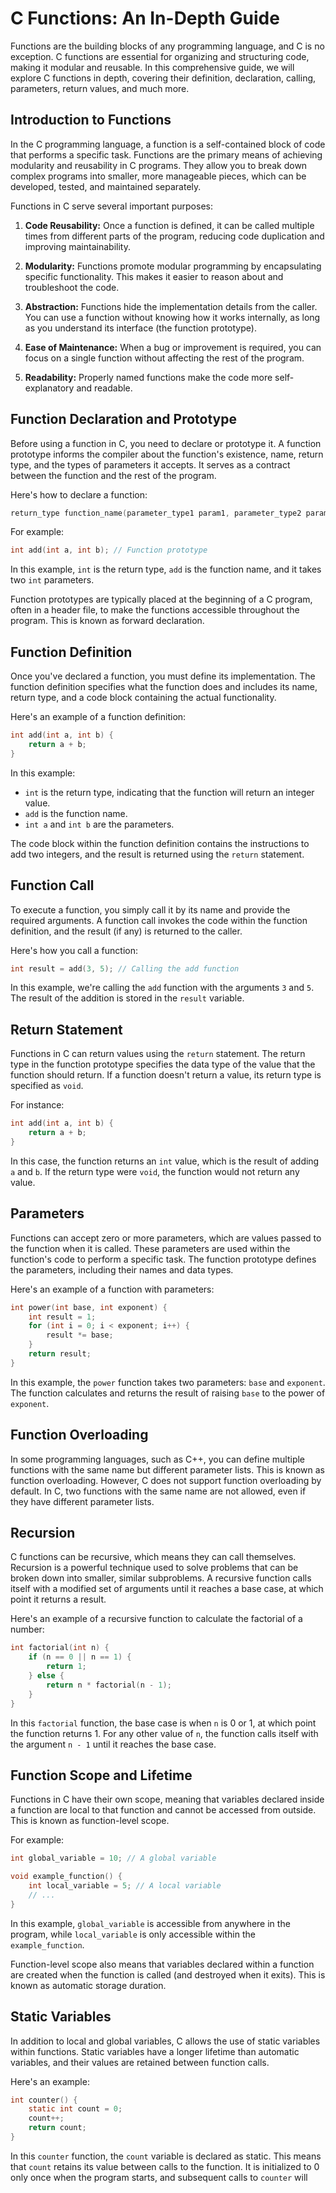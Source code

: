 # C Functions: An In-Depth Guide

Functions are the building blocks of any programming language, and C is no exception. C functions are essential for organizing and structuring code, making it modular and reusable. In this comprehensive guide, we will explore C functions in depth, covering their definition, declaration, calling, parameters, return values, and much more.

## Introduction to Functions

In the C programming language, a function is a self-contained block of code that performs a specific task. Functions are the primary means of achieving modularity and reusability in C programs. They allow you to break down complex programs into smaller, more manageable pieces, which can be developed, tested, and maintained separately.

Functions in C serve several important purposes:

1. **Code Reusability:** Once a function is defined, it can be called multiple times from different parts of the program, reducing code duplication and improving maintainability.

2. **Modularity:** Functions promote modular programming by encapsulating specific functionality. This makes it easier to reason about and troubleshoot the code.

3. **Abstraction:** Functions hide the implementation details from the caller. You can use a function without knowing how it works internally, as long as you understand its interface (the function prototype).

4. **Ease of Maintenance:** When a bug or improvement is required, you can focus on a single function without affecting the rest of the program.

5. **Readability:** Properly named functions make the code more self-explanatory and readable.

## Function Declaration and Prototype

Before using a function in C, you need to declare or prototype it. A function prototype informs the compiler about the function's existence, name, return type, and the types of parameters it accepts. It serves as a contract between the function and the rest of the program.

Here's how to declare a function:

```c
return_type function_name(parameter_type1 param1, parameter_type2 param2, ...);
```

For example:

```c
int add(int a, int b); // Function prototype
```

In this example, `int` is the return type, `add` is the function name, and it takes two `int` parameters.

Function prototypes are typically placed at the beginning of a C program, often in a header file, to make the functions accessible throughout the program. This is known as forward declaration.

## Function Definition

Once you've declared a function, you must define its implementation. The function definition specifies what the function does and includes its name, return type, and a code block containing the actual functionality.

Here's an example of a function definition:

```c
int add(int a, int b) {
    return a + b;
}
```

In this example:

- `int` is the return type, indicating that the function will return an integer value.
- `add` is the function name.
- `int a` and `int b` are the parameters.

The code block within the function definition contains the instructions to add two integers, and the result is returned using the `return` statement.

## Function Call

To execute a function, you simply call it by its name and provide the required arguments. A function call invokes the code within the function definition, and the result (if any) is returned to the caller.

Here's how you call a function:

```c
int result = add(3, 5); // Calling the add function
```

In this example, we're calling the `add` function with the arguments `3` and `5`. The result of the addition is stored in the `result` variable.

## Return Statement

Functions in C can return values using the `return` statement. The return type in the function prototype specifies the data type of the value that the function should return. If a function doesn't return a value, its return type is specified as `void`.

For instance:

```c
int add(int a, int b) {
    return a + b;
}
```

In this case, the function returns an `int` value, which is the result of adding `a` and `b`. If the return type were `void`, the function would not return any value.

## Parameters

Functions can accept zero or more parameters, which are values passed to the function when it is called. These parameters are used within the function's code to perform a specific task. The function prototype defines the parameters, including their names and data types.

Here's an example of a function with parameters:

```c
int power(int base, int exponent) {
    int result = 1;
    for (int i = 0; i < exponent; i++) {
        result *= base;
    }
    return result;
}
```

In this example, the `power` function takes two parameters: `base` and `exponent`. The function calculates and returns the result of raising `base` to the power of `exponent`.

## Function Overloading

In some programming languages, such as C++, you can define multiple functions with the same name but different parameter lists. This is known as function overloading. However, C does not support function overloading by default. In C, two functions with the same name are not allowed, even if they have different parameter lists.

## Recursion

C functions can be recursive, which means they can call themselves. Recursion is a powerful technique used to solve problems that can be broken down into smaller, similar subproblems. A recursive function calls itself with a modified set of arguments until it reaches a base case, at which point it returns a result.

Here's an example of a recursive function to calculate the factorial of a number:

```c
int factorial(int n) {
    if (n == 0 || n == 1) {
        return 1;
    } else {
        return n * factorial(n - 1);
    }
}
```

In this `factorial` function, the base case is when `n` is 0 or 1, at which point the function returns 1. For any other value of `n`, the function calls itself with the argument `n - 1` until it reaches the base case.

## Function Scope and Lifetime

Functions in C have their own scope, meaning that variables declared inside a function are local to that function and cannot be accessed from outside. This is known as function-level scope.

For example:

```c
int global_variable = 10; // A global variable

void example_function() {
    int local_variable = 5; // A local variable
    // ...
}
```

In this example, `global_variable` is accessible from anywhere in the program, while `local_variable` is only accessible within the `example_function`.

Function-level scope also means that variables declared within a function are created when the function is called (and destroyed when it exits). This is known as automatic storage duration.

## Static Variables

In addition to local and global variables, C allows the use of static variables within functions. Static variables have a longer lifetime than automatic variables, and their values are retained between function calls.

Here's an example:

```c
int counter() {
    static int count = 0;
    count++;
    return count;
}
```

In this `counter` function, the `count` variable is declared as static. This means that `count` retains its value between calls to the function. It is initialized to 0 only once when the program starts, and subsequent calls to `counter` will
